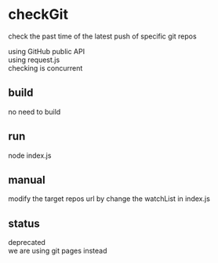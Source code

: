 # checkGit
check the past time of the latest push of specific git repos  

using GitHub public API  
using request.js  
checking is concurrent  

## build
no need to build


## run
node index.js

## manual
modify the target repos url by change the watchList in index.js  

## status
deprecated  
we are using git pages instead  
